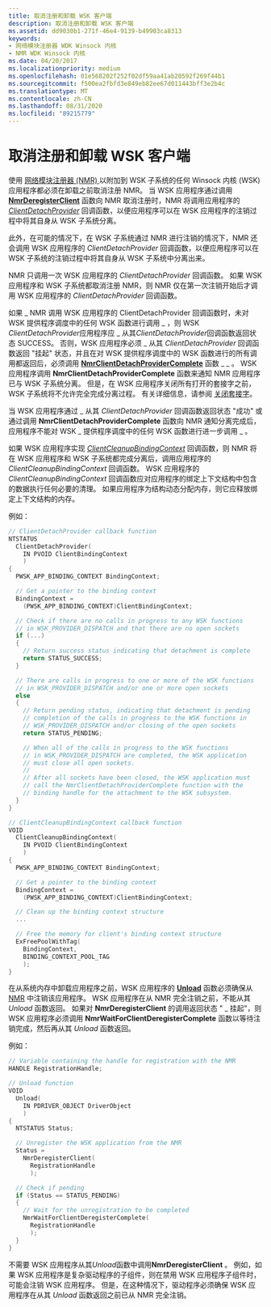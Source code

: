```yaml
---
title: 取消注册和卸载 WSK 客户端
description: 取消注册和卸载 WSK 客户端
ms.assetid: dd9030b1-271f-46e4-9139-b49903ca8313
keywords:
- 网络模块注册器 WDK Winsock 内核
- NMR WDK Winsock 内核
ms.date: 04/20/2017
ms.localizationpriority: medium
ms.openlocfilehash: 01e568202f252f02df59aa41ab20592f269f44b1
ms.sourcegitcommit: f500ea2fbfd3e849eb82ee67d011443bff3e2b4c
ms.translationtype: MT
ms.contentlocale: zh-CN
ms.lasthandoff: 08/31/2020
ms.locfileid: "89215779"
---
```

# <a name="unregistering-and-unloading-the-wsk-client"></a>取消注册和卸载 WSK 客户端


使用 [网络模块注册器 (NMR) ](network-module-registrar2.md) 以附加到 WSK 子系统的任何 Winsock 内核 (WSK) 应用程序都必须在卸载之前取消注册 NMR。 当 WSK 应用程序通过调用 [**NmrDeregisterClient**](/windows-hardware/drivers/ddi/netioddk/nf-netioddk-nmrderegisterclient) 函数向 NMR 取消注册时，NMR 将调用应用程序的 [*ClientDetachProvider*](/windows-hardware/drivers/ddi/netioddk/nc-netioddk-npi_client_detach_provider_fn) 回调函数，以便应用程序可以在 WSK 应用程序的注销过程中将其自身从 WSK 子系统分离。

此外，在可能的情况下，在 WSK 子系统通过 NMR 进行注销的情况下，NMR 还会调用 WSK 应用程序的 *ClientDetachProvider* 回调函数，以便应用程序可以在 WSK 子系统的注销过程中将其自身从 WSK 子系统中分离出来。

NMR 只调用一次 WSK 应用程序的 *ClientDetachProvider* 回调函数。 如果 WSK 应用程序和 WSK 子系统都取消注册 NMR，则 NMR 仅在第一次注销开始后才调用 WSK 应用程序的 *ClientDetachProvider* 回调函数。

如果 \_ NMR 调用 WSK 应用程序的 ClientDetachProvider 回调函数时，未对 WSK 提供程序调度中的任何 WSK 函数进行调用 \_ ，则 WSK *ClientDetachProvider*应用程序应 \_ 从其*ClientDetachProvider*回调函数返回状态 SUCCESS。 否则，WSK 应用程序必须 \_ 从其 *ClientDetachProvider* 回调函数返回 "挂起" 状态，并且在对 WSK 提供程序调度中的 WSK 函数进行的所有调用都返回后，必须调用 [**NmrClientDetachProviderComplete**](/windows-hardware/drivers/ddi/netioddk/nf-netioddk-nmrclientdetachprovidercomplete) 函数 \_ \_ 。 WSK 应用程序调用 **NmrClientDetachProviderComplete** 函数来通知 NMR 应用程序已与 WSK 子系统分离。 但是，在 WSK 应用程序关闭所有打开的套接字之前，WSK 子系统将不允许完全完成分离过程。 有关详细信息，请参阅 [关闭套接字](closing-a-socket.md)。

当 WSK 应用程序通过 \_ 从其 *ClientDetachProvider* 回调函数返回状态 "成功" 或通过调用 **NmrClientDetachProviderComplete** 函数向 NMR 通知分离完成后，应用程序不能对 WSK \_ 提供程序调度中的任何 WSK 函数进行进一步调用 \_ 。

如果 WSK 应用程序实现 [*ClientCleanupBindingContext*](/windows-hardware/drivers/ddi/netioddk/nc-netioddk-npi_client_cleanup_binding_context_fn) 回调函数，则 NMR 将在 WSK 应用程序和 WSK 子系统都完成分离后，调用应用程序的 *ClientCleanupBindingContext* 回调函数。 WSK 应用程序的 *ClientCleanupBindingContext* 回调函数应对应用程序的绑定上下文结构中包含的数据执行任何必要的清理。 如果应用程序为结构动态分配内存，则它应释放绑定上下文结构的内存。

例如：

```C++
// ClientDetachProvider callback function
NTSTATUS
  ClientDetachProvider(
    IN PVOID ClientBindingContext
    )
{
  PWSK_APP_BINDING_CONTEXT BindingContext;

  // Get a pointer to the binding context
  BindingContext =
    (PWSK_APP_BINDING_CONTEXT)ClientBindingContext;

  // Check if there are no calls in progress to any WSK functions
  // in WSK_PROVIDER_DISPATCH and that there are no open sockets
  if (...)
  {
    // Return success status indicating that detachment is complete
    return STATUS_SUCCESS;
  }

  // There are calls in progress to one or more of the WSK functions
  // in WSK_PROVIDER_DISPATCH and/or one or more open sockets
  else
  {
    // Return pending status, indicating that detachment is pending
    // completion of the calls in progress to the WSK functions in
    // WSK_PROVIDER_DISPATCH and/or closing of the open sockets
    return STATUS_PENDING;

    // When all of the calls in progress to the WSK functions
    // in WSK_PROVIDER_DISPATCH are completed, the WSK application
    // must close all open sockets.
    //
    // After all sockets have been closed, the WSK application must
    // call the NmrClientDetachProviderComplete function with the
    // binding handle for the attachment to the WSK subsystem.
  }
}

// ClientCleanupBindingContext callback function
VOID
  ClientCleanupBindingContext(
    IN PVOID ClientBindingContext
    )
{
  PWSK_APP_BINDING_CONTEXT BindingContext;

  // Get a pointer to the binding context
  BindingContext =
    (PWSK_APP_BINDING_CONTEXT)ClientBindingContext;

  // Clean up the binding context structure
  ...

  // Free the memory for client's binding context structure
  ExFreePoolWithTag(
    BindingContext,
    BINDING_CONTEXT_POOL_TAG
    );
}
```

在从系统内存中卸载应用程序之前，WSK 应用程序的 [**Unload**](/windows-hardware/drivers/ddi/wdm/nc-wdm-driver_unload) 函数必须确保从 [NMR](network-module-registrar2.md) 中注销该应用程序。 WSK 应用程序在从 NMR 完全注销之前，不能从其 *Unload* 函数返回。 如果对 **NmrDeregisterClient** 的调用返回状态 " \_ 挂起"，则 WSK 应用程序必须调用 **NmrWaitForClientDeregisterComplete** 函数以等待注销完成，然后再从其 *Unload* 函数返回。

例如：

```C++
// Variable containing the handle for registration with the NMR
HANDLE RegistrationHandle;

// Unload function
VOID
  Unload(
    IN PDRIVER_OBJECT DriverObject
    )
{
  NTSTATUS Status;

  // Unregister the WSK application from the NMR
  Status =
    NmrDeregisterClient(
      RegistrationHandle
      );

  // Check if pending
  if (Status == STATUS_PENDING)
  {
    // Wait for the unregistration to be completed
    NmrWaitForClientDeregisterComplete(
      RegistrationHandle
      );
  }
}
```

不需要 WSK 应用程序从其*Unload*函数中调用**NmrDeregisterClient** 。 例如，如果 WSK 应用程序是复杂驱动程序的子组件，则在禁用 WSK 应用程序子组件时，可能会注销 WSK 应用程序。 但是，在这种情况下，驱动程序必须确保 WSK 应用程序在从其 *Unload* 函数返回之前已从 NMR 完全注销。

 

